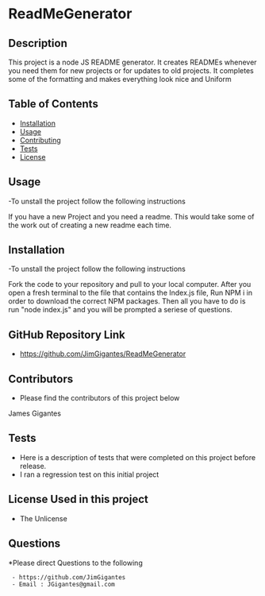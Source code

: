 # ReadMeGenerator
   
  ## Description

  This project is a node JS README generator. It creates READMEs whenever you need them for new projects or for updates to old projects. It completes some of the formatting and makes everything look nice and Uniform


  ## Table of Contents
  
  * [Installation](#installation)
  * [Usage](#usage)
  * [Contributing](#contributing)
  * [Tests](#tests)
  * [License](#license)
  

  ## Usage
  
  -To unstall the project follow the following instructions
  
  If you have a new Project and you need a readme. This would take some of the work out of creating a new readme each time. 

  ## Installation
  
  -To unstall the project follow the following instructions
  
  Fork the code to your repository and pull to your local computer. After you open a fresh terminal to the file that contains the Index.js file, Run NPM i in order to download the correct NPM packages. Then all you have to do is run "node index.js" and you will be prompted a seriese of questions.

  ## GitHub Repository Link

  - https://github.com/JimGigantes/ReadMeGenerator

  ## Contributors
  
  - Please find the contributors of this project below
  
  James Gigantes

  ## Tests
  - Here is a description of tests that were completed on this project before release.
  - I ran a regression test on this initial project
  
  ## License Used in this project
  
  - The Unlicense

  ## Questions

  *Please direct Questions to the following

     - https://github.com/JimGigantes
     - Email : JGigantes@gmail.com

